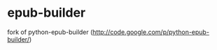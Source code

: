 epub-builder
============

fork of python-epub-builder (http://code.google.com/p/python-epub-builder/)
